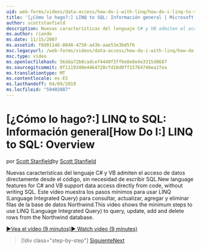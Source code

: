 ```yaml
---
uid: web-forms/videos/data-access/how-do-i-with-linq/how-do-i-linq-to-sql-overview
title: '[¿Cómo lo hago?:] LINQ to SQL: Información general | Microsoft Docs'
author: scottstanfield
description: Nuevas características del lenguaje C# y VB admiten el acceso de datos directamente desde el código, sin necesidad de escribir SQL. Este vídeo muestra los pasos mínimos para usar LINQ (Language int...
ms.author: riande
ms.date: 11/15/2007
ms.assetid: f8d01146-8048-4750-a43b-aae53e3bd5f6
msc.legacyurl: /web-forms/videos/data-access/how-do-i-with-linq/how-do-i-linq-to-sql-overview
msc.type: video
ms.openlocfilehash: 56dda72b8cadcef4449f3ff6e8e8e4e3315d0687
ms.sourcegitcommit: 0f1119340e4464720cfd16d0ff15764746ea1fea
ms.translationtype: MT
ms.contentlocale: es-ES
ms.lasthandoff: 04/09/2019
ms.locfileid: "59402887"
---
```

# <a name="how-do-i-linq-to-sql-overview"></a><span data-ttu-id="060c4-104">[¿Cómo lo hago?:] LINQ to SQL: Información general</span><span class="sxs-lookup"><span data-stu-id="060c4-104">[How Do I:] LINQ to SQL: Overview</span></span>

<span data-ttu-id="060c4-105">por [Scott Stanfield](https://github.com/scottstanfield)</span><span class="sxs-lookup"><span data-stu-id="060c4-105">by [Scott Stanfield](https://github.com/scottstanfield)</span></span>

<span data-ttu-id="060c4-106">Nuevas características del lenguaje C# y VB admiten el acceso de datos directamente desde el código, sin necesidad de escribir SQL.</span><span class="sxs-lookup"><span data-stu-id="060c4-106">New language features for C# and VB support data access directly from code, without writing SQL.</span></span> <span data-ttu-id="060c4-107">Este vídeo muestra los pasos mínimos para usar LINQ (Language Integrated Query) para consultar, actualizar, agregar y eliminar filas de la base de datos Northwind.</span><span class="sxs-lookup"><span data-stu-id="060c4-107">This video shows the minimum steps to use LINQ (Language Integrated Query) to query, update, add and delete rows from the Northwind database.</span></span>

[<span data-ttu-id="060c4-108">&#9654;Vea el vídeo (9 minutos)</span><span class="sxs-lookup"><span data-stu-id="060c4-108">&#9654; Watch video (9 minutes)</span></span>](https://channel9.msdn.com/Blogs/ASP-NET-Site-Videos/how-do-i-linq-to-sql-overview)

> [!div class="step-by-step"]
> [<span data-ttu-id="060c4-109">Siguiente</span><span class="sxs-lookup"><span data-stu-id="060c4-109">Next</span></span>](how-do-i-linq-to-sql-data-model.md)
